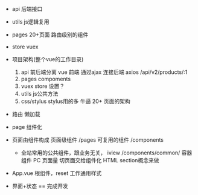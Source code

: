 - api    后端接口
- utils  js逻辑复用
- pages  20+页面  路由级别的组件
- store  vuex

- 项目架构(整个vue的工作目录)
  1. api 前后端分离
    vue 前端
    通过ajax 连接后端 axios
    /api/v2/products/:1
  2. pages compoments
  3. vuex store 设置？
  4. utils js公共方法
  5. css/stylus  stylus用的多   牛逼
  20+ 页面的架构
- 路由
  懒加载
- page 组件化
- 页面由组件构成
  页面级组件 /pages
  可复用的组件 /components
    - 全站常用的公共组件，跟业务无关， iview /components/common/
  容器组件
    PC 页面量 切页面交给组件化 HTML section概念来做
- App.vue 根组件，reset  工作通用样式
- 界面+状态 == 完成开发